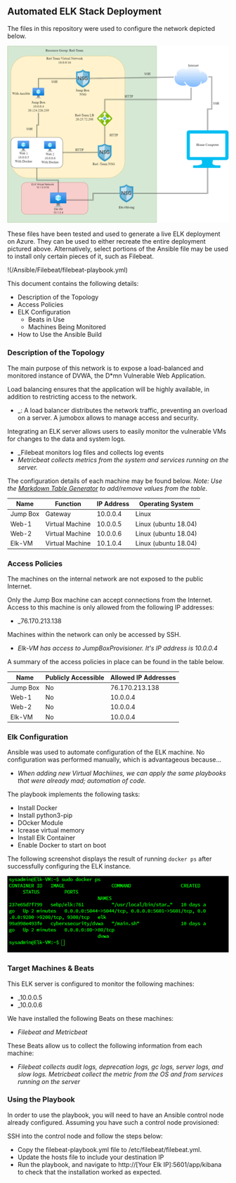 ## Automated ELK Stack Deployment

The files in this repository were used to configure the network depicted below.

![File Path to Diagram](/Diagram/Diagram.png)

These files have been tested and used to generate a live ELK deployment on Azure. They can be used to either recreate the entire deployment pictured above. Alternatively, select portions of the Ansible file may be used to install only certain pieces of it, such as Filebeat.

  !(/Ansible/Filebeat/filebeat-playbook.yml)

This document contains the following details:
- Description of the Topology
- Access Policies
- ELK Configuration
  - Beats in Use
  - Machines Being Monitored
- How to Use the Ansible Build


### Description of the Topology

The main purpose of this network is to expose a load-balanced and monitored instance of DVWA, the D*mn Vulnerable Web Application.

Load balancing ensures that the application will be highly available, in addition to restricting access to the network.
- _: A load balancer distributes the network traffic, preventing an overload on a server. A jumobox allows to manage access and security.

Integrating an ELK server allows users to easily monitor the vulnerable VMs for changes to the data and system logs.
- _Filebeat monitors log files and collects log events
- _Metricbeat collects metrics from the system and services running on the server._

The configuration details of each machine may be found below.
_Note: Use the [Markdown Table Generator](http://www.tablesgenerator.com/markdown_tables) to add/remove values from the table_.

| Name     | Function        | IP Address | Operating System     |
|----------|-----------------|------------|----------------------|
| Jump Box | Gateway         | 10.0.0.4   | Linux                |
| Web-1    | Virtual Machine | 10.0.0.5   | Linux (ubuntu 18.04) |
| Web-2    | Virtual Machine | 10.0.0.6   | Linux (ubuntu 18.04) |
| Elk-VM   | Virtual Machine | 10.1.0.4   | Linux (ubuntu 18.04) |

### Access Policies

The machines on the internal network are not exposed to the public Internet. 

Only the Jump Box machine can accept connections from the Internet. Access to this machine is only allowed from the following IP addresses:
- _76.170.213.138

Machines within the network can only be accessed by SSH.
- _Elk-VM has access to JumpBoxProvisioner. It's IP address is 10.0.0.4_

A summary of the access policies in place can be found in the table below.

| Name     | Publicly Accessible | Allowed IP Addresses |
|----------|---------------------|----------------------|
| Jump Box | No                  | 76.170.213.138       |
| Web-1    | No                  | 10.0.0.4             |
| Web-2    | No                  | 10.0.0.4             |
| Elk-VM   | No                  | 10.0.0.4             |

### Elk Configuration

Ansible was used to automate configuration of the ELK machine. No configuration was performed manually, which is advantageous because...
- _When adding new Virtual Machiines, we can apply the same playbooks that were already mad; automation of code._

The playbook implements the following tasks:
- Install Docker
- Install python3-pip
- DOcker Module
- Icrease virtual memory
- Install Elk Container
- Enable Docker to start on boot

The following screenshot displays the result of running `docker ps` after successfully configuring the ELK instance.

  ![File Path to screenshot](/Ansible/Images/docker_ps_output.png)

### Target Machines & Beats
This ELK server is configured to monitor the following machines:
- _10.0.0.5
- _10.0.0.6

We have installed the following Beats on these machines:
- _Filebeat and Metricbeat_

These Beats allow us to collect the following information from each machine:
- _Filebeat collects audit logs, deprecation logs, gc logs, server logs, and slow logs.
   Metricbeat collect the metric from the OS and from services running on the server_

### Using the Playbook
In order to use the playbook, you will need to have an Ansible control node already configured. Assuming you have such a control node provisioned: 

SSH into the control node and follow the steps below:
- Copy the filebeat-playbook.yml file to /etc/filebeat/filebeat.yml.
- Update the hosts file to include your destination IP
- Run the playbook, and navigate to http://[Your Elk IP]:5601/app/kibana to check that the installation worked as expected.
